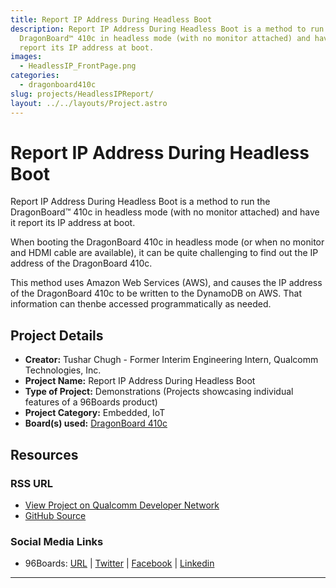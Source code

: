 ```yaml
---
title: Report IP Address During Headless Boot
description: Report IP Address During Headless Boot is a method to run the
  DragonBoard™ 410c in headless mode (with no monitor attached) and have it
  report its IP address at boot.
images:
  - HeadlessIP_FrontPage.png
categories:
  - dragonboard410c
slug: projects/HeadlessIPReport/
layout: ../../layouts/Project.astro
---
```

# Report IP Address During Headless Boot

Report IP Address During Headless Boot is a method to run the DragonBoard™ 410c in headless mode (with no monitor attached) and have it report its IP address at boot.

When booting the DragonBoard 410c in headless mode (or when no monitor and HDMI cable are available), it can be quite challenging to find out the IP address of the DragonBoard 410c.

This method uses Amazon Web Services (AWS), and causes the IP address of the DragonBoard 410c to be written to the DynamoDB on AWS. That information can thenbe accessed programmatically as needed.

## Project Details

- **Creator:** Tushar Chugh - Former Interim Engineering Intern, Qualcomm Technologies, Inc.
- **Project Name:** Report IP Address During Headless Boot
- **Type of Project:** Demonstrations (Projects showcasing individual features of a 96Boards product)
- **Project Category:** Embedded, IoT
- **Board(s) used:** [DragonBoard 410c](https://www.96boards.org/product/dragonboard410c/)

## Resources

### RSS URL

- [View Project on Qualcomm Developer Network](https://developer.qualcomm.com/project/report-ip-address-during-headless-boot)
- [GitHub Source](https://github.com/TusharChugh/IP_addr-linux-AWS)

### Social Media Links

- 96Boards: [URL](https://www.96boards.org/) &#124; [Twitter](https://twitter.com/96boards) &#124; [Facebook](https://www.facebook.com/96Boards) &#124; [Linkedin](https://www.linkedin.com/company/{{site.linkedin_username}}/)

***
